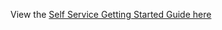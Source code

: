View the [Self Service Getting Started Guide here](https://www.terraform.io/guides/self-service-getting-started.html)
